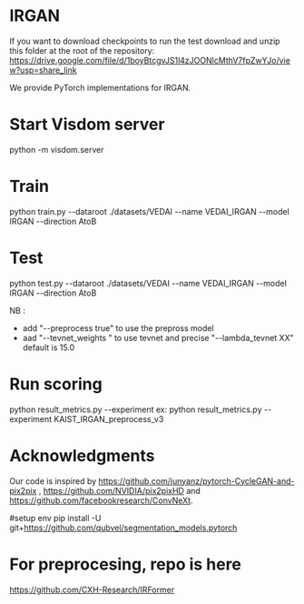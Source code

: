 # IRGAN

If you want to download checkpoints to run the test download and unzip this folder at the root of the repository: https://drive.google.com/file/d/1boyBtcgvJS1l4zJOONlcMthV7fpZwYJo/view?usp=share_link

We  provide PyTorch implementations for IRGAN. 

# Start Visdom server

python -m visdom.server

# Train

python train.py --dataroot ./datasets/VEDAI --name VEDAI_IRGAN --model IRGAN --direction AtoB

# Test

python test.py --dataroot ./datasets/VEDAI --name VEDAI_IRGAN --model IRGAN --direction AtoB

NB :
- add "--preprocess true" to use the prepross model
- aad "--tevnet_weights <path>" to use tevnet and precise "--lambda_tevnet XX" default is 15.0

# Run scoring
python result_metrics.py --experiment <Name of the experiment> ex: python result_metrics.py --experiment KAIST_IRGAN_preprocess_v3

# Acknowledgments

Our code is inspired by https://github.com/junyanz/pytorch-CycleGAN-and-pix2pix , https://github.com/NVIDIA/pix2pixHD and https://github.com/facebookresearch/ConvNeXt.

#setup env
pip install -U git+https://github.com/qubvel/segmentation_models.pytorch

# For preprocesing, repo is here
https://github.com/CXH-Research/IRFormer
